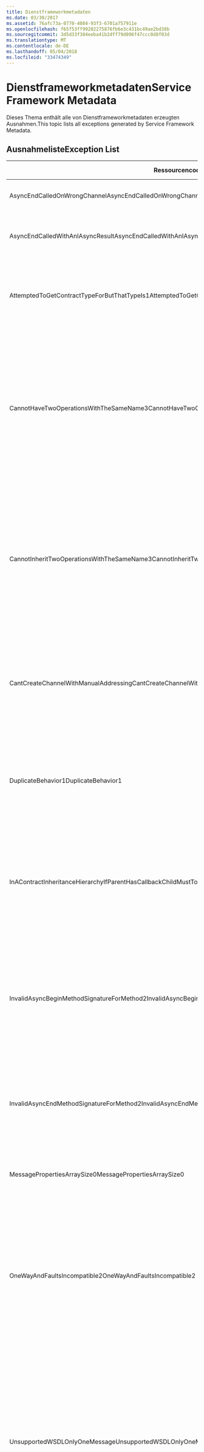 ```yaml
---
title: Dienstframeworkmetadaten
ms.date: 03/30/2017
ms.assetid: 76afc73a-0770-4084-93f3-6701a757911e
ms.openlocfilehash: f65f53ff99202275876fb6e3c431bc49ae2bd38b
ms.sourcegitcommit: 3d5d33f384eeba41b2dff79d096f47ccc8d8f03d
ms.translationtype: MT
ms.contentlocale: de-DE
ms.lasthandoff: 05/04/2018
ms.locfileid: "33474349"
---
```

# <a name="service-framework-metadata"></a><span data-ttu-id="b0898-102">Dienstframeworkmetadaten</span><span class="sxs-lookup"><span data-stu-id="b0898-102">Service Framework Metadata</span></span>
<span data-ttu-id="b0898-103">Dieses Thema enthält alle von Dienstframeworkmetadaten erzeugten Ausnahmen.</span><span class="sxs-lookup"><span data-stu-id="b0898-103">This topic lists all exceptions generated by Service Framework Metadata.</span></span>  
  
## <a name="exception-list"></a><span data-ttu-id="b0898-104">Ausnahmeliste</span><span class="sxs-lookup"><span data-stu-id="b0898-104">Exception List</span></span>  
  
|<span data-ttu-id="b0898-105">Ressourcencode</span><span class="sxs-lookup"><span data-stu-id="b0898-105">Resource Code</span></span>|<span data-ttu-id="b0898-106">Ressourcenzeichenfolge</span><span class="sxs-lookup"><span data-stu-id="b0898-106">Resource String</span></span>|  
|-------------------|---------------------|  
|<span data-ttu-id="b0898-107">AsyncEndCalledOnWrongChannel</span><span class="sxs-lookup"><span data-stu-id="b0898-107">AsyncEndCalledOnWrongChannel</span></span>|<span data-ttu-id="b0898-108">Async End hat einen Aufruf auf dem falschen Kanal platziert.</span><span class="sxs-lookup"><span data-stu-id="b0898-108">An asynchronous End was called on the wrong channel.</span></span>|  
|<span data-ttu-id="b0898-109">AsyncEndCalledWithAnIAsyncResult</span><span class="sxs-lookup"><span data-stu-id="b0898-109">AsyncEndCalledWithAnIAsyncResult</span></span>|<span data-ttu-id="b0898-110">Async End hat einen Aufruf mit einem IAsyncResult-Wert aus einer anderen Begin-Methode platziert.</span><span class="sxs-lookup"><span data-stu-id="b0898-110">An asynchronous End was called with an IAsyncResult from a different Begin method.</span></span>|  
|<span data-ttu-id="b0898-111">AttemptedToGetContractTypeForButThatTypeIs1</span><span class="sxs-lookup"><span data-stu-id="b0898-111">AttemptedToGetContractTypeForButThatTypeIs1</span></span>|<span data-ttu-id="b0898-112">Es wurde versucht, den Vertragstyp für das angegebene Element abzurufen. Der Typ ist jedoch kein ServiceContract und vererbt keinen ServiceContract.</span><span class="sxs-lookup"><span data-stu-id="b0898-112">Attempted to get contract type for the specified.The type is not a ServiceContract and it does not inherit a ServiceContract.</span></span>|  
|<span data-ttu-id="b0898-113">CannotHaveTwoOperationsWithTheSameName3</span><span class="sxs-lookup"><span data-stu-id="b0898-113">CannotHaveTwoOperationsWithTheSameName3</span></span>|<span data-ttu-id="b0898-114">Es können keine zwei Vorgänge im selben Vertrag mit dem gleichen Namen bestehen.</span><span class="sxs-lookup"><span data-stu-id="b0898-114">Cannot have two operations in the same contract with the same name.</span></span> <span data-ttu-id="b0898-115">Die angegebenen Methoden im angegebenen Typ verstoßen gegen diese Regel.</span><span class="sxs-lookup"><span data-stu-id="b0898-115">The specified methods in the specified type violate this rule.</span></span> <span data-ttu-id="b0898-116">Ändern Sie den Namen eines der Vorgänge, indem Sie den Methodennamen ändern oder indem Sie die Name-Eigenschaft von OperationContractAttribute verwenden.</span><span class="sxs-lookup"><span data-stu-id="b0898-116">Change the name of one of the operations by changing the method name or by using the Name property of OperationContractAttribute.</span></span>|  
|<span data-ttu-id="b0898-117">CannotInheritTwoOperationsWithTheSameName3</span><span class="sxs-lookup"><span data-stu-id="b0898-117">CannotInheritTwoOperationsWithTheSameName3</span></span>|<span data-ttu-id="b0898-118">Es können keine zwei Vorgänge mit dem gleichen Namen vererbt werden.</span><span class="sxs-lookup"><span data-stu-id="b0898-118">Cannot inherit two different operations with the same name.</span></span> <span data-ttu-id="b0898-119">Der angegebene Vorgang aus den angegebenen Verträgen verstößt gegen diese Regel.</span><span class="sxs-lookup"><span data-stu-id="b0898-119">The specified operation from the specified contracts violate this rule.</span></span> <span data-ttu-id="b0898-120">Ändern Sie den Namen eines der Vorgänge, indem Sie den Methodennamen ändern oder indem Sie die Name-Eigenschaft von OperationContractAttribute verwenden.</span><span class="sxs-lookup"><span data-stu-id="b0898-120">Change the name of one of the operations by changing the method name or by using the Name property of OperationContractAttribute.</span></span>|  
|<span data-ttu-id="b0898-121">CantCreateChannelWithManualAddressing</span><span class="sxs-lookup"><span data-stu-id="b0898-121">CantCreateChannelWithManualAddressing</span></span>|<span data-ttu-id="b0898-122">Es ist nicht möglich, einen Kanal für einen Vertrag zu erstellen, für den das Anforderung/Antwort-Prinzip und eine Bindung für die manuelle Adressierung erforderlich sind, der jedoch nur die Duplexkommunikation unterstützt.</span><span class="sxs-lookup"><span data-stu-id="b0898-122">Cannot create a channel for a contract that requires a request/reply and a binding that requires manual addressing but only supports duplex communication.</span></span>|  
|<span data-ttu-id="b0898-123">DuplicateBehavior1</span><span class="sxs-lookup"><span data-stu-id="b0898-123">DuplicateBehavior1</span></span>|<span data-ttu-id="b0898-124">Der Wert kann der Auflistung nicht hinzugefügt werden.</span><span class="sxs-lookup"><span data-stu-id="b0898-124">The value cannot be added to the collection.</span></span> <span data-ttu-id="b0898-125">Die Auflistung enthält bereits ein Element des angegebenen Typs.</span><span class="sxs-lookup"><span data-stu-id="b0898-125">The collection already contains an item of the same specified type.</span></span> <span data-ttu-id="b0898-126">Die Auflistung unterstützt jedoch nur eine Instanz jedes Typs.</span><span class="sxs-lookup"><span data-stu-id="b0898-126">This collection only supports one instance of each type.</span></span>|  
|<span data-ttu-id="b0898-127">InAContractInheritanceHierarchyIfParentHasCallbackChildMustToo</span><span class="sxs-lookup"><span data-stu-id="b0898-127">InAContractInheritanceHierarchyIfParentHasCallbackChildMustToo</span></span>|<span data-ttu-id="b0898-128">Da der angegebene Basisdienstvertrag einen angegebenen Rückrufvertrag aufweist, muss der angegebene abgeleitete Dienstvertrag ebenfalls entweder den angegebenen Typ oder einen abgeleiteten Typ als Rückrufvertrag angeben.</span><span class="sxs-lookup"><span data-stu-id="b0898-128">Because the specified base service contract has a specified callback contract, the specified derived service contract must also specify either the specified type, or a derived type as its callback contract.</span></span>|  
|<span data-ttu-id="b0898-129">InvalidAsyncBeginMethodSignatureForMethod2</span><span class="sxs-lookup"><span data-stu-id="b0898-129">InvalidAsyncBeginMethodSignatureForMethod2</span></span>|<span data-ttu-id="b0898-130">Ungültige Signatur der async-Begin-Methode für die angegebene Methode in ServiceContract-Typ.</span><span class="sxs-lookup"><span data-stu-id="b0898-130">Invalid asynchronous Begin method signature for the specified method in the specified ServiceContract type.</span></span> <span data-ttu-id="b0898-131">Die Begin-Methode muss einen AsyncCallback und ein Objekt als die beiden letzten Argumente annehmen und ein IAsyncResult zurückgeben.</span><span class="sxs-lookup"><span data-stu-id="b0898-131">Your begin method must take an AsyncCallback and an object as the last two arguments and return an IAsyncResult.</span></span>|  
|<span data-ttu-id="b0898-132">InvalidAsyncEndMethodSignatureForMethod2</span><span class="sxs-lookup"><span data-stu-id="b0898-132">InvalidAsyncEndMethodSignatureForMethod2</span></span>|<span data-ttu-id="b0898-133">Ungültige Signatur der async-End-Methode für die angegebene Methode in ServiceContract-Typ.</span><span class="sxs-lookup"><span data-stu-id="b0898-133">Invalid asynchronous End method signature for the specified method in the specified ServiceContract type.</span></span> <span data-ttu-id="b0898-134">Die End-Methode muss ein IAsyncResult als letztes Argument annehmen.</span><span class="sxs-lookup"><span data-stu-id="b0898-134">Your end method must take an IAsyncResult as the last argument.</span></span>|  
|<span data-ttu-id="b0898-135">MessagePropertiesArraySize0</span><span class="sxs-lookup"><span data-stu-id="b0898-135">MessagePropertiesArraySize0</span></span>|<span data-ttu-id="b0898-136">Das übergebene Array kann nicht alle Eigenschaften in dieser Auflistung aufnehmen.</span><span class="sxs-lookup"><span data-stu-id="b0898-136">The array that was passed does not have enough space to hold all the properties contained by this collection.</span></span>|  
|<span data-ttu-id="b0898-137">OneWayAndFaultsIncompatible2</span><span class="sxs-lookup"><span data-stu-id="b0898-137">OneWayAndFaultsIncompatible2</span></span>|<span data-ttu-id="b0898-138">Die angegebene Methode im angegebenen Typ ist als IsOneWay=true gekennzeichnet und deklariert mindestens ein FaultContractAttribute.</span><span class="sxs-lookup"><span data-stu-id="b0898-138">The specified method in the specified type is marked as IsOneWay=true and declares one or more FaultContractAttributes.</span></span> <span data-ttu-id="b0898-139">Unidirektionale Methoden können FaultContractAttributes nicht deklarieren.</span><span class="sxs-lookup"><span data-stu-id="b0898-139">One-way methods cannot declare FaultContractAttributes.</span></span> <span data-ttu-id="b0898-140">Ändern Sie IsOneWay in False, oder entfernen Sie die FaultContractAttributes, um den Fehler zu beheben.</span><span class="sxs-lookup"><span data-stu-id="b0898-140">Change IsOneWay to false or remove the FaultContractAttributes.</span></span>|  
|<span data-ttu-id="b0898-141">UnsupportedWSDLOnlyOneMessage</span><span class="sxs-lookup"><span data-stu-id="b0898-141">UnsupportedWSDLOnlyOneMessage</span></span>|<span data-ttu-id="b0898-142">Nicht unterstützte Web Services Description Language (WSDL).</span><span class="sxs-lookup"><span data-stu-id="b0898-142">Unsupported Web Services Description Language.</span></span> <span data-ttu-id="b0898-143">Bei Fehlernachrichten wird nur ein Nachrichtenteil unterstützt.</span><span class="sxs-lookup"><span data-stu-id="b0898-143">Only one message part is supported for fault messages.</span></span> <span data-ttu-id="b0898-144">Diese Fehlermeldung verweist auf mehr als einen Nachrichtenteil.</span><span class="sxs-lookup"><span data-stu-id="b0898-144">This fault message refers to more than one message part.</span></span> <span data-ttu-id="b0898-145">Wenn Sie über Bearbeitungszugriff für die WSDL-Datei verfügen, können Sie das Problem beheben, indem Sie die zusätzlichen Nachrichtenteile entfernen, sodass die Fehlernachricht nur auf einen Teil verweist.</span><span class="sxs-lookup"><span data-stu-id="b0898-145">If you have edit access to the Web Services Description Language file, you can fix the problem by removing the extra message parts such that fault message references just one part.</span></span>|  
|<span data-ttu-id="b0898-146">UnsupportedWSDLTheFault</span><span class="sxs-lookup"><span data-stu-id="b0898-146">UnsupportedWSDLTheFault</span></span>|<span data-ttu-id="b0898-147">Nicht unterstützte Web Services Description Language (WSDL).</span><span class="sxs-lookup"><span data-stu-id="b0898-147">Unsupported Web Services Description Language.</span></span> <span data-ttu-id="b0898-148">Der Fehlernachrichtenteil muss auf ein Element verweisen.</span><span class="sxs-lookup"><span data-stu-id="b0898-148">The fault message part must reference an element.</span></span> <span data-ttu-id="b0898-149">Diese Fehlermeldung verweist nicht auf ein Element.</span><span class="sxs-lookup"><span data-stu-id="b0898-149">This fault message does not refer to an element.</span></span> <span data-ttu-id="b0898-150">Wenn Sie über Bearbeitungszugriff für das WSDL-Dokument verfügen, können Sie das Problem beheben, indem Sie mit dem element-Attribut auf ein Schemaelement verweisen.</span><span class="sxs-lookup"><span data-stu-id="b0898-150">If you have edit access to the Web Services Definition Language document, you can fix the problem by referencing a schema element using the 'element' attribute.</span></span>|  
|<span data-ttu-id="b0898-151">WsdlImportErrorDependencyDetail</span><span class="sxs-lookup"><span data-stu-id="b0898-151">WsdlImportErrorDependencyDetail</span></span>|<span data-ttu-id="b0898-152">Fehler beim Importieren des angegebenen Elements, von dem der andere angegebene Wert abhängt.</span><span class="sxs-lookup"><span data-stu-id="b0898-152">An error occurred while importing the specified that the other specified value is dependent on.</span></span> <span data-ttu-id="b0898-153">Der Xpath wird ebenfalls angegeben.</span><span class="sxs-lookup"><span data-stu-id="b0898-153">The Xpath is also specified.</span></span>|  
|<span data-ttu-id="b0898-154">XsdMissingRequiredAttribute1</span><span class="sxs-lookup"><span data-stu-id="b0898-154">XsdMissingRequiredAttribute1</span></span>|<span data-ttu-id="b0898-155">Das angegebene erforderliche Attribut ist nicht vorhanden.</span><span class="sxs-lookup"><span data-stu-id="b0898-155">Missing the specified required attribute.</span></span>|
